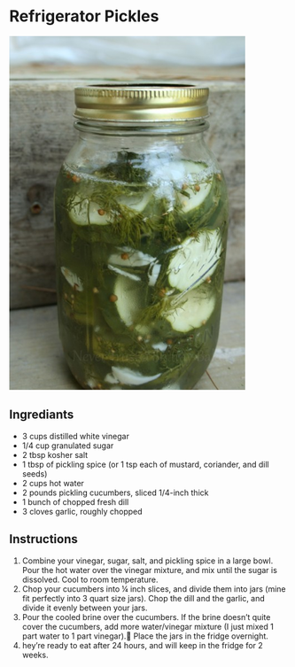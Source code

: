 # Refrigerator Pickles

![Refrigerated Pickles](./refrigerator_pickles.jpg "Refrigerator Pickles")

## Ingrediants

* 3 cups distilled white vinegar
* 1/4 cup granulated sugar
* 2 tbsp kosher salt
* 1 tbsp of pickling spice (or 1 tsp each of mustard, coriander, and dill seeds)
* 2 cups hot water
* 2 pounds pickling cucumbers, sliced 1/4-inch thick
* 1 bunch of chopped fresh dill
* 3 cloves garlic, roughly chopped

## Instructions

1. Combine your vinegar, sugar, salt, and pickling spice in a large bowl. Pour the hot water over the vinegar mixture, and mix until the sugar is dissolved. Cool to room temperature.
1. Chop your cucumbers into ¼ inch slices, and divide them into jars (mine fit perfectly into 3 quart size jars). Chop the dill and the garlic, and divide it evenly between your jars.
1. Pour the cooled brine over the cucumbers. If the brine doesn’t quite cover the cucumbers, add more water/vinegar mixture (I just mixed 1 part water to 1 part vinegar). Place the jars in the fridge overnight.
1. hey’re ready to eat after 24 hours, and will keep in the fridge for 2 weeks.
